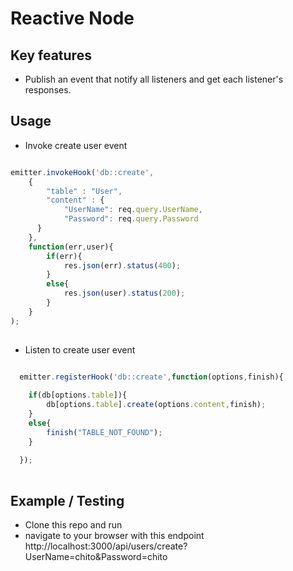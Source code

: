 # Reactive Node

## Key features

*  Publish an event that notify all listeners and get each listener's responses.

## Usage

* Invoke create user event
```js

emitter.invokeHook('db::create',
	{ 
		"table" : "User",
		"content" : {
			"UserName": req.query.UserName,
			"Password": req.query.Password
	  }
	},
	function(err,user){
		if(err){
			res.json(err).status(400);
		}
		else{
			res.json(user).status(200);
		}
	}
);
    
```
* Listen to create user event

```js

  emitter.registerHook('db::create',function(options,finish){
		
  	if(db[options.table]){
	   	db[options.table].create(options.content,finish);
	}
	else{
		finish("TABLE_NOT_FOUND");
	}
		
  });
  
```

## Example / Testing

* Clone this repo and run
* navigate to your browser with this endpoint http://localhost:3000/api/users/create?UserName=chito&Password=chito









